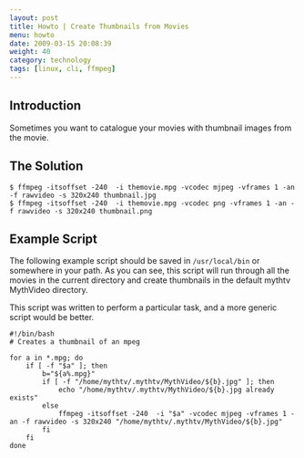 ```yaml
---
layout: post
title: Howto | Create Thumbnails from Movies
menu: howto
date: 2009-03-15 20:08:39
weight: 40
category: technology
tags: [linux, cli, ffmpeg]
---
```


## Introduction

Sometimes you want to catalogue your movies with thumbnail images from the movie.

## The Solution

    $ ffmpeg -itsoffset -240  -i themovie.mpg -vcodec mjpeg -vframes 1 -an -f rawvideo -s 320x240 thumbnail.jpg
    $ ffmpeg -itsoffset -240  -i themovie.mpg -vcodec png -vframes 1 -an -f rawvideo -s 320x240 thumbnail.png

## Example Script

The following example script should be saved in `/usr/local/bin` or somewhere in your path.  As you can see, this script will run through all the movies in the current directory and create thumbnails in the default mythtv MythVideo directory.

This script was written to perform a particular task, and a more generic script would be better.

    #!/bin/bash
    # Creates a thumbnail of an mpeg

    for a in *.mpg; do
        if [ -f "$a" ]; then
            b="${a%.mpg}"
            if [ -f "/home/mythtv/.mythtv/MythVideo/${b}.jpg" ]; then
                echo "/home/mythtv/.mythtv/MythVideo/${b}.jpg already exists"
            else
                ffmpeg -itsoffset -240  -i "$a" -vcodec mjpeg -vframes 1 -an -f rawvideo -s 320x240 "/home/mythtv/.mythtv/MythVideo/${b}.jpg"
            fi
        fi
    done
